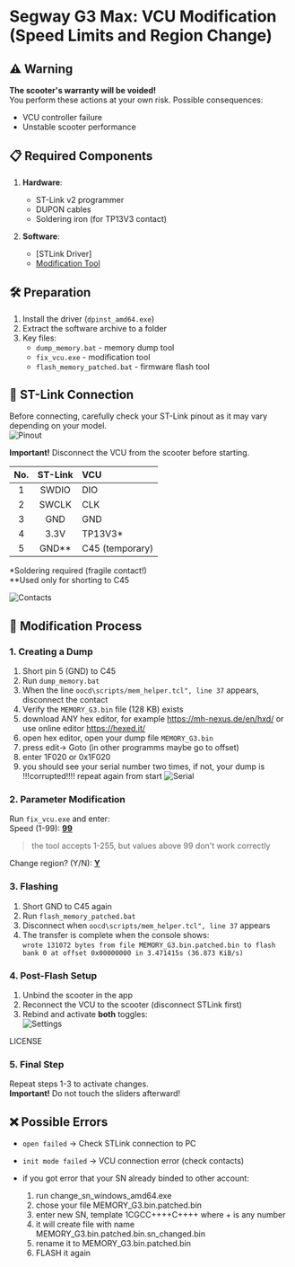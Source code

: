 # Segway G3 Max: VCU Modification (Speed Limits and Region Change)

## ⚠️ Warning
**The scooter's warranty will be voided!**  
You perform these actions at your own risk. Possible consequences:
- VCU controller failure
- Unstable scooter performance

## 📋 Required Components
1. **Hardware**:
   - ST-Link v2 programmer
   - DUPON cables
   - Soldering iron (for TP13V3 contact)

2. **Software**:
   - [STLink Driver]
   - [Modification Tool](https://github.com/Sharkboy-j/ninebot-g3-max-vcu-speed-hack/releases/latest)

## 🛠 Preparation
1. Install the driver (`dpinst_amd64.exe`)
2. Extract the software archive to a folder
3. Key files:
   - `dump_memory.bat` - memory dump tool
   - `fix_vcu.exe` - modification tool
   - `flash_memory_patched.bat` - firmware flash tool

## 🔌 ST-Link Connection
Before connecting, carefully check your ST-Link pinout as it may vary depending on your model.  
![Pinout](https://github.com/Sharkboy-j/ninebot-g3-max-vcu-speed-hack/raw/refs/heads/main/img/stlink.png)

**Important!** Disconnect the VCU from the scooter before starting.

| No. | ST-Link | VCU       |
|:---:|:-------:|:----------|
| 1 | SWDIO   | DIO       |
| 2 | SWCLK   | CLK       |
| 3 | GND     | GND       |
| 4 | 3.3V    | TP13V3*   |
| 5 | GND**   | C45 (temporary) |

\*Soldering required (fragile contact!)  
\*\*Used only for shorting to C45  

![Contacts](https://github.com/Sharkboy-j/ninebot-g3-max-vcu-speed-hack/raw/refs/heads/main/img/pins.png)

## 🔄 Modification Process

### 1. Creating a Dump
1. Short pin 5 (GND) to C45
2. Run `dump_memory.bat`
3. When the line `oocd\scripts/mem_helper.tcl", line 37` appears, disconnect the contact
4. Verify the `MEMORY_G3.bin` file (128 KB) exists
5. download ANY hex editor, for example https://mh-nexus.de/en/hxd/ or use online editor https://hexed.it/
6. open hex editor, open your dump file `MEMORY_G3.bin`
7. press edit-> Goto (in other programms maybe go to offset)
8. enter 1F020 or 0x1F020
9. you should see your serial number two times, if not, your dump is !!!corrupted!!!! repeat again from start
![Serial](https://github.com/Sharkboy-j/ninebot-g3-max-vcu-speed-hack/raw/refs/heads/main/img/serial.jpeg)


### 2. Parameter Modification
Run `fix_vcu.exe` and enter:  
Speed (1-99): <u>**99**</u>  
>the tool accepts 1-255, but values above 99 don't work correctly  

Change region? (Y/N): <u>**Y**</u>  

### 3. Flashing
1. Short GND to C45 again
2. Run `flash_memory_patched.bat`
3. Disconnect when `oocd\scripts/mem_helper.tcl", line 37` appears
5. The transfer is complete when the console shows:  
`wrote 131072 bytes from file MEMORY_G3.bin.patched.bin to flash bank 0 at offset 0x00000000 in 3.471415s (36.873 KiB/s)`

### 4. Post-Flash Setup
1. Unbind the scooter in the app
2. Reconnect the VCU to the scooter (disconnect STLink first)
3. Rebind and activate **both** toggles:  
![Settings](https://github.com/Sharkboy-j/ninebot-g3-max-vcu-speed-hack/raw/refs/heads/main/img/ninebotsettings1.png)

LICENSE
### 5. Final Step
Repeat steps 1-3 to activate changes.  
**Important!** Do not touch the sliders afterward!

## ❌ Possible Errors
- `open failed` → Check STLink connection to PC  
- `init mode failed` → VCU connection error (check contacts)

- if you got error that your SN already binded to other account:
   1. run change_sn_windows_amd64.exe
   2. chose your file MEMORY_G3.bin.patched.bin 
   3. enter new SN, template 1CGCC++++C++++ where + is any number
   4. it will create file with name MEMORY_G3.bin.patched.bin.sn_changed.bin
   5. rename it to MEMORY_G3.bin.patched.bin
   6. FLASH it again
